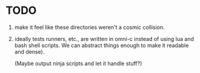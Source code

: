 # TODO

1) make it feel like these directories weren't a cosmic collision.

2) ideally tests runners, etc., are written in omni-c instead of using
   lua and bash shell scripts. We can abstract things enough to make
   it readable and dense). 

   (Maybe output ninja scripts and let it handle stuff?)
